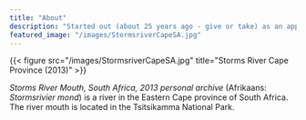 ```yaml
---
title: "About"
description: "Started out (about 25 years ago - give or take) as an apprentice mainframe programmer for the South African government. Naturally progressed to business analyst and later product manager."
featured_image: "/images/StormsriverCapeSA.jpg"
---
```

{{< figure src="/images/StormsriverCapeSA.jpg" title="Storms River Cape Province (2013)" >}}

_Storms River Mouth, South Africa, 2013 personal archive_ (Afrikaans: _Stormsrivier mond_) is a river in the Eastern Cape province of South Africa. The river mouth is located in the Tsitsikamma National Park.  
